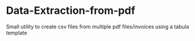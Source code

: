 # Data-Extraction-from-pdf
Small utility to create csv files from multiple pdf files/invoices using a tabula template 
